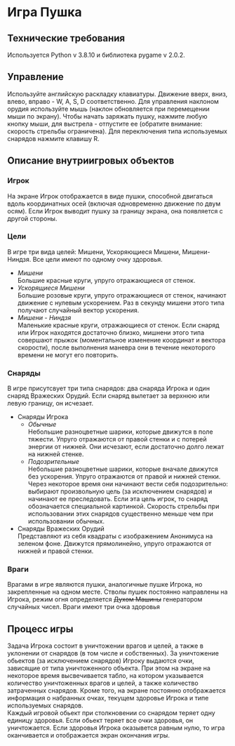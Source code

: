 # Игра Пушка  
## Технические требования  
Используется Python v 3.8.10 и библиотека pygame v 2.0.2.
## Управление  
Используйте английскую раскладку клавиатуры. Движение вверх, вниз, влево, вправо - W, A, S, D соответственно. Для управления наклоном орудия используйте мышь (наклон обновляется при перемещении мыши по экрану). Чтобы начать заряжать пушку, нажмите любую кнопку мыши, для выстрела - отпустите ее (обратите внимание: скорость стрельбы ограничена). Для переключения типа используемых снарядов нажмите клавишу R.

## Описание внутриигровых объектов
### Игрок  
На экране Игрок отображается в виде пушки, способной двигаться вдоль координатных осей (включая одновременно движение по двум осям). Если Игрок выводит пушку за границу экрана, она появляется с другой стороны.
### Цели
В игре три вида целей: Мишени, Ускоряющиеся Мишени, Мишени-Ниндзя. Все цели имеют по одному очку здоровья.
* *Мишени*  
Большие красные круги, упруго отражающиеся от стенок.
* *Ускорящиеся Мишени*  
Большие розовые круги, упруго отражающиеся от стенок, начинают движение с нулевым ускорением. Раз в секунду мишени этого типа получают случайный вектор ускорения.
* *Мишени - Ниндзя*  
Маленькие красные круги, отражающиеся от стенок. Если снаряд или Игрок находятся достаточно близко, мишнени этого типа совершают прыжок (моментальное изменение координат и вектора скорости), после выполнения маневра они в течение некоторого времени не могут его повторить.
### Снаряды  
В игре присутсвует три типа снарядов: два снаряда Игрока и один снаряд Вражеских Орудий. Если снаряд вылетает за верхнюю или левую границу, он исчезает.
* Снаряды Игрока  
    * *Обычные*  
    Небольшие разноцветные шарики, которые движутся в поле тяжести. Упруго отражаются от правой стенки и с потерей энергии от нижней. Они исчезают, если достаточно долго лежат на нижней стенке.
    * *Подозрительные*  
    Небольшие разноцветные шарики, которые вначале движутся без ускорения. Упруго отражаются от правой и нижней стенки. Через некоторое время они начинают вести себя подозрительно: выбирают произвольную цель (за исключением снарядов) и начинают ее преследовать. Если эта цель игрок, то снаряд обозначается специальной картинкой. Скорость стрельбы при использовании этих снарядов существенно меньше чем при использовании обычных.
 * Снаряды Вражеских Орудий  
 Представляют из себя квадраты с изображением Анонимуса на зеленом фоне. Движутся прямолинейно, упруго отражаются от нижней и правой стенки.
 ### Враги
 Врагами в игре являются пушки, аналогичные пушке Игрока, но закрепленные на одном месте. Стволы пушек постоянно направлены на Игрока, режим огня определяется ~~Духом Машины~~ генератором случайных чисел. Враги имеют три очка здоровья
 
## Процесс игры
Задача Игрока состоит в уничтожении врагов и целей, а также в  уклонении от снарядов (в том числе и собственных). За уничтожение обьектов (за исключением снарядов) Игроку выдаются очки, зависящие от типа уничтоженного объекта. При этом на экране на некоторое время высвечивается табло, на котором указывается количество уничтоженных врагов и целей, а также количество затраченных снарядов. Кроме того, на экране постоянно отображается информация о набранных очках, текущем здоровье Игрока и типе используемых снарядов.  
Каждый игровой обьект при столкновении со снарядом теряет одну единицу здоровья. Если обьект теряет все очки здоровья, он уничтожается. Если здоровья Игрока оказывется равным нулю, то игра оканчивается и отображается экран окончания игры.


 



